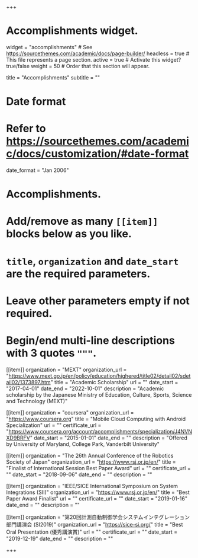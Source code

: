 +++
# Accomplishments widget.
widget = "accomplishments"  # See https://sourcethemes.com/academic/docs/page-builder/
headless = true  # This file represents a page section.
active = true  # Activate this widget? true/false
weight = 50  # Order that this section will appear.

title = "Accomplish&shy;ments"
subtitle = ""

# Date format
#   Refer to https://sourcethemes.com/academic/docs/customization/#date-format
date_format = "Jan 2006"

# Accomplishments.
#   Add/remove as many `[[item]]` blocks below as you like.
#   `title`, `organization` and `date_start` are the required parameters.
#   Leave other parameters empty if not required.
#   Begin/end multi-line descriptions with 3 quotes `"""`.

[[item]]
  organization = "MEXT"
  organization_url = "https://www.mext.go.jp/en/policy/education/highered/title02/detail02/sdetail02/1373897.htm"
  title = "Academic Scholarship"
  url = ""
  date_start = "2017-04-01"
  date_end = "2022-10-01"
  description = "Academic scholarship by the Japanese Ministry of Education, Culture, Sports, Science and Technology (MEXT)"

[[item]]
  organization = "coursera"
  organization_url = "https://www.coursera.org"
  title = "Mobile Cloud Computing with Android Specialization"
  url = ""
  certificate_url = "https://www.coursera.org/account/accomplishments/specialization/J4NVNXD9BRFV"
  date_start = "2015-01-01"
  date_end = ""
  description = "Offered by University of Maryland, College Park, Vanderbilt University"
  
[[item]]
  organization = "The 26th Annual Conference of the Robotics Society of Japan"
  organization_url = "https://www.rsj.or.jp/en/"
  title = "Finalist of International Session Best Paper Award"
  url = ""
  certificate_url = ""
  date_start = "2018-09-06"
  date_end = ""
  description = ""

[[item]]
  organization = "IEEE/SICE International Symposium on System Integrations (SII)"
  organization_url = "https://www.rsj.or.jp/en/"
  title = "Best Paper Award Finalist"
  url = ""
  certificate_url = ""
  date_start = "2019-01-16"
  date_end = ""
  description = ""

[[item]]
  organization = "第20回計測自動制御学会システムインテグレーション部門講演会 (SI2019)"
  organization_url = "https://sice-si.org/"
  title = "Best Oral Presentation (優秀講演賞)"
  url = ""
  certificate_url = ""
  date_start = "2019-12-19"
  date_end = ""
  description = ""

+++
